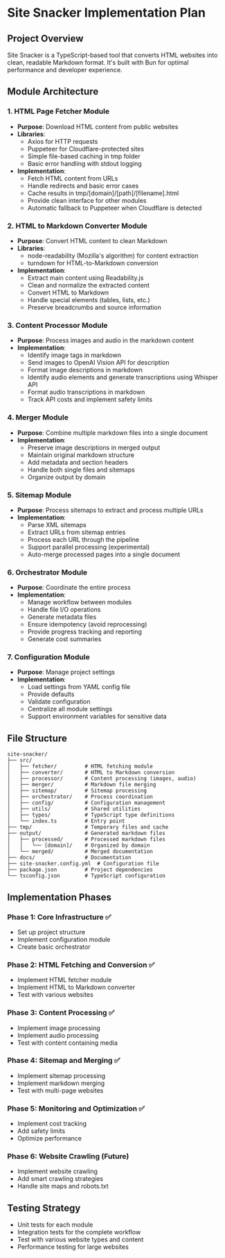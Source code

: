 # Site Snacker Implementation Plan

## Project Overview
Site Snacker is a TypeScript-based tool that converts HTML websites into clean, readable Markdown format. It's built with Bun for optimal performance and developer experience.

## Module Architecture

### 1. HTML Page Fetcher Module
- **Purpose**: Download HTML content from public websites
- **Libraries**:
  - Axios for HTTP requests
  - Puppeteer for Cloudflare-protected sites
  - Simple file-based caching in tmp folder
  - Basic error handling with stdout logging
- **Implementation**:
  - Fetch HTML content from URLs
  - Handle redirects and basic error cases
  - Cache results in tmp/[domain]/[path]/[filename].html
  - Provide clean interface for other modules
  - Automatic fallback to Puppeteer when Cloudflare is detected

### 2. HTML to Markdown Converter Module
- **Purpose**: Convert HTML content to clean Markdown
- **Libraries**:
  - node-readability (Mozilla's algorithm) for content extraction
  - turndown for HTML-to-Markdown conversion
- **Implementation**:
  - Extract main content using Readability.js
  - Clean and normalize the extracted content
  - Convert HTML to Markdown
  - Handle special elements (tables, lists, etc.)
  - Preserve breadcrumbs and source information

### 3. Content Processor Module
- **Purpose**: Process images and audio in the markdown content
- **Implementation**:
  - Identify image tags in markdown
  - Send images to OpenAI Vision API for description
  - Format image descriptions in markdown
  - Identify audio elements and generate transcriptions using Whisper API
  - Format audio transcriptions in markdown
  - Track API costs and implement safety limits

### 4. Merger Module
- **Purpose**: Combine multiple markdown files into a single document
- **Implementation**:
  - Preserve image descriptions in merged output
  - Maintain original markdown structure
  - Add metadata and section headers
  - Handle both single files and sitemaps
  - Organize output by domain

### 5. Sitemap Module
- **Purpose**: Process sitemaps to extract and process multiple URLs
- **Implementation**:
  - Parse XML sitemaps
  - Extract URLs from sitemap entries
  - Process each URL through the pipeline
  - Support parallel processing (experimental)
  - Auto-merge processed pages into a single document

### 6. Orchestrator Module
- **Purpose**: Coordinate the entire process
- **Implementation**:
  - Manage workflow between modules
  - Handle file I/O operations
  - Generate metadata files
  - Ensure idempotency (avoid reprocessing)
  - Provide progress tracking and reporting
  - Generate cost summaries

### 7. Configuration Module
- **Purpose**: Manage project settings
- **Implementation**:
  - Load settings from YAML config file
  - Provide defaults
  - Validate configuration
  - Centralize all module settings
  - Support environment variables for sensitive data

## File Structure
```
site-snacker/
├── src/
│   ├── fetcher/         # HTML fetching module
│   ├── converter/       # HTML to Markdown conversion
│   ├── processor/       # Content processing (images, audio)
│   ├── merger/          # Markdown file merging
│   ├── sitemap/         # Sitemap processing
│   ├── orchestrator/    # Process coordination
│   ├── config/          # Configuration management
│   ├── utils/           # Shared utilities
│   ├── types/           # TypeScript type definitions
│   └── index.ts         # Entry point
├── tmp/                 # Temporary files and cache
├── output/              # Generated markdown files
│   ├── processed/       # Processed markdown files
│   │   └── [domain]/    # Organized by domain
│   └── merged/          # Merged documentation
├── docs/                # Documentation
├── site-snacker.config.yml  # Configuration file
├── package.json         # Project dependencies
└── tsconfig.json        # TypeScript configuration
```

## Implementation Phases

### Phase 1: Core Infrastructure ✅
- Set up project structure
- Implement configuration module
- Create basic orchestrator

### Phase 2: HTML Fetching and Conversion ✅
- Implement HTML fetcher module
- Implement HTML to Markdown converter
- Test with various websites

### Phase 3: Content Processing ✅
- Implement image processing
- Implement audio processing
- Test with content containing media

### Phase 4: Sitemap and Merging ✅
- Implement sitemap processing
- Implement markdown merging
- Test with multi-page websites

### Phase 5: Monitoring and Optimization ✅
- Implement cost tracking
- Add safety limits
- Optimize performance

### Phase 6: Website Crawling (Future)
- Implement website crawling
- Add smart crawling strategies
- Handle site maps and robots.txt

## Testing Strategy
- Unit tests for each module
- Integration tests for the complete workflow
- Test with various website types and content
- Performance testing for large websites
